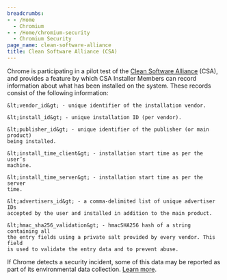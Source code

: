 ```yaml
---
breadcrumbs:
- - /Home
  - Chromium
- - /Home/chromium-security
  - Chromium Security
page_name: clean-software-alliance
title: Clean Software Alliance (CSA)
---
```


Chrome is participating in a pilot test of the [Clean Software
Alliance](http://www.cs-alliance.org/) (CSA), and provides a feature by which
CSA Installer Members can record information about what has been installed on
the system. These records consist of the following information:

    &lt;vendor_id&gt; - unique identifier of the installation vendor.

    &lt;install_id&gt; - unique installation ID (per vendor).

    &lt;publisher_id&gt; - unique identifier of the publisher (or main product)
    being installed.

    &lt;install_time_client&gt; - installation start time as per the user’s
    machine.

    &lt;install_time_server&gt; - installation start time as per the server
    time.

    &lt;advertisers_id&gt; - a comma-delimited list of unique advertiser IDs
    accepted by the user and installed in addition to the main product.

    &lt;hmac_sha256_validation&gt; - hmacSHA256 hash of a string containing all
    the entry fields using a private salt provided by every vendor. This field
    is used to validate the entry data and to prevent abuse.

If Chrome detects a security incident, some of this data may be reported as part
of its environmental data collection.
[Learn more](https://support.google.com/chrome/answer/13844634).
